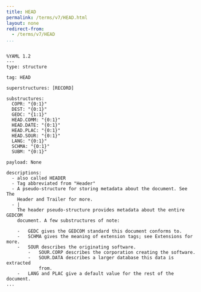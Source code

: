 ```yaml
---
title: HEAD
permalink: /terms/v7/HEAD.html
layout: none
redirect-from:
  - /terms/v7/HEAD
...
```


```

%YAML 1.2
---
type: structure

tag: HEAD

superstructures: [RECORD]

substructures:
  COPR: "{0:1}"
  DEST: "{0:1}"
  GEDC: "{1:1}"
  HEAD.COMM: "{0:1}"
  HEAD.DATE: "{0:1}"
  HEAD.PLAC: "{0:1}"
  HEAD.SOUR: "{0:1}"
  LANG: "{0:1}"
  SCHMA: "{0:1}"
  SUBM: "{0:1}"

payload: None

descriptions:
  - also called HEADER
  - Tag abbreviated from "Header"
  - A pseudo-structure for storing metadata about the document. See The
    Header and Trailer for more.
  - |
    The header pseudo-structure provides metadata about the entire GEDCOM
    document. A few substructures of note:
    
    -   GEDC gives the GEDCOM standard this document conforms to.
    -   SCHMA gives the meaning of extension tags; see Extensions for more.
    -   SOUR describes the originating software.
        -   SOUR.CORP describes the corporation creating the software.
        -   SOUR.DATA describes a larger database this data is extracted
            from.
    -   LANG and PLAC give a default value for the rest of the document.
...

```